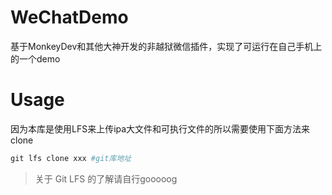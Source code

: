 <!-- /TOC -->

# WeChatDemo
基于MonkeyDev和其他大神开发的非越狱微信插件，实现了可运行在自己手机上的一个demo

# Usage
因为本库是使用LFS来上传ipa大文件和可执行文件的所以需要使用下面方法来clone
```ruby
git lfs clone xxx #git库地址
```
> 关于  Git LFS 的了解请自行gooooog
